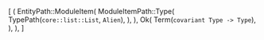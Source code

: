 [
    (
        EntityPath::ModuleItem(
            ModuleItemPath::Type(
                TypePath(`core::list::List`, `Alien`),
            ),
        ),
        Ok(
            Term(`covariant Type -> Type`),
        ),
    ),
]